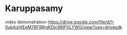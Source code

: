 # Karuppasamy 


video demonstration-https://drive.google.com/file/d/1-0uk4jzhfEeM76F9RlgKDIc98lPVLYWG/view?usp=drivesdk
